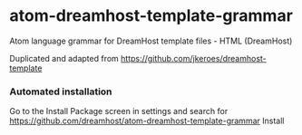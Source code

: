 # atom-dreamhost-template-grammar

Atom language grammar for DreamHost template files - HTML (DreamHost)

Duplicated and adapted from https://github.com/jkeroes/dreamhost-template

### Automated installation

Go to the Install Package screen in settings and search for https://github.com/dreamhost/atom-dreamhost-template-grammar
Install
